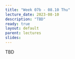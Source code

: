 ```yaml
---
title: "Week 07b - 08.10 Thu"
lecture_date: 2023-08-10
description: "TBD"
ready: true
layout: default
parent: lectures
slides: 
---
```


TBD